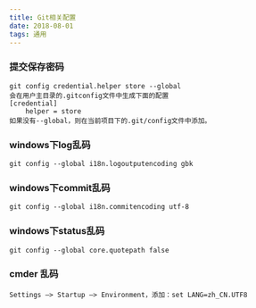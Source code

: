 ```yaml
---
title: Git相关配置
date: 2018-08-01
tags: 通用
---
```


### 提交保存密码
    git config credential.helper store --global 
    会在用户主目录的.gitconfig文件中生成下面的配置
    [credential]
        helper = store
    如果没有--global，则在当前项目下的.git/config文件中添加。

### windows下log乱码
    git config --global i18n.logoutputencoding gbk

### windows下commit乱码
    git config --global i18n.commitencoding utf-8

### windows下status乱码
    git config --global core.quotepath false

### cmder 乱码
	Settings –> Startup –> Environment，添加：set LANG=zh_CN.UTF8